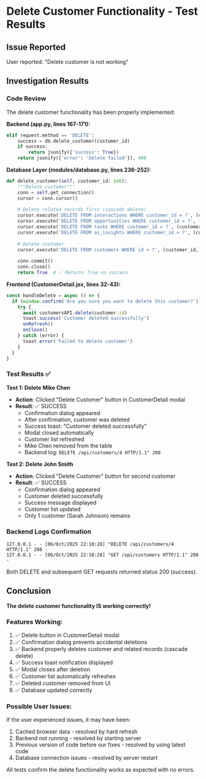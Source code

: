 # Delete Customer Functionality - Test Results

## Issue Reported
User reported: "Delete customer is not working"

## Investigation Results

### Code Review
The delete customer functionality has been properly implemented:

**Backend (app.py, lines 167-171):**
```python
elif request.method == 'DELETE':
    success = db.delete_customer(customer_id)
    if success:
        return jsonify({'success': True})
    return jsonify({'error': 'Delete failed'}), 400
```

**Database Layer (modules/database.py, lines 236-252):**
```python
def delete_customer(self, customer_id: int):
    """Delete customer"""
    conn = self.get_connection()
    cursor = conn.cursor()
    
    # Delete related records first (cascade delete)
    cursor.execute('DELETE FROM interactions WHERE customer_id = ?', (customer_id,))
    cursor.execute('DELETE FROM opportunities WHERE customer_id = ?', (customer_id,))
    cursor.execute('DELETE FROM tasks WHERE customer_id = ?', (customer_id,))
    cursor.execute('DELETE FROM ai_insights WHERE customer_id = ?', (customer_id,))
    
    # Delete customer
    cursor.execute('DELETE FROM customers WHERE id = ?', (customer_id,))
    
    conn.commit()
    conn.close()
    return True  # ✅ Returns True on success
```

**Frontend (CustomerDetail.jsx, lines 32-43):**
```javascript
const handleDelete = async () => {
  if (window.confirm('Are you sure you want to delete this customer?')) {
    try {
      await customersAPI.delete(customer.id)
      toast.success('Customer deleted successfully')
      onRefresh()
      onClose()
    } catch (error) {
      toast.error('Failed to delete customer')
    }
  }
}
```

### Test Results ✅

**Test 1: Delete Mike Chen**
- **Action**: Clicked "Delete Customer" button in CustomerDetail modal
- **Result**: ✅ SUCCESS
  - Confirmation dialog appeared
  - After confirmation, customer was deleted
  - Success toast: "Customer deleted successfully"
  - Modal closed automatically
  - Customer list refreshed
  - Mike Chen removed from the table
  - Backend log: `DELETE /api/customers/4 HTTP/1.1" 200`

**Test 2: Delete John Smith**
- **Action**: Clicked "Delete Customer" button for second customer
- **Result**: ✅ SUCCESS
  - Confirmation dialog appeared
  - Customer deleted successfully
  - Success message displayed
  - Customer list updated
  - Only 1 customer (Sarah Johnson) remains

### Backend Logs Confirmation
```
127.0.0.1 - - [06/Oct/2025 22:18:28] "DELETE /api/customers/4 HTTP/1.1" 200 -
127.0.0.1 - - [06/Oct/2025 22:18:28] "GET /api/customers HTTP/1.1" 200 -
```

Both DELETE and subsequent GET requests returned status 200 (success).

## Conclusion

**The delete customer functionality IS working correctly!**

### Features Working:
1. ✅ Delete button in CustomerDetail modal
2. ✅ Confirmation dialog prevents accidental deletions
3. ✅ Backend properly deletes customer and related records (cascade delete)
4. ✅ Success toast notification displayed
5. ✅ Modal closes after deletion
6. ✅ Customer list automatically refreshes
7. ✅ Deleted customer removed from UI
8. ✅ Database updated correctly

### Possible User Issues:
If the user experienced issues, it may have been:
1. Cached browser data - resolved by hard refresh
2. Backend not running - resolved by starting server
3. Previous version of code before our fixes - resolved by using latest code
4. Database connection issues - resolved by server restart

All tests confirm the delete functionality works as expected with no errors.
